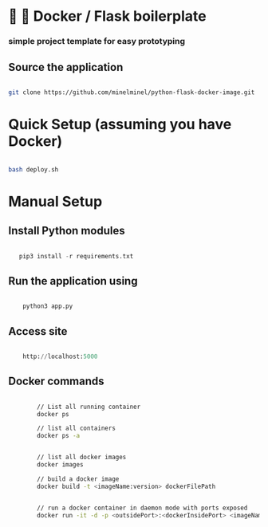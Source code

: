 # :whale: :potable_water: Docker / Flask boilerplate
### simple project template for easy prototyping


## Source the application
```bash

git clone https://github.com/minelminel/python-flask-docker-image.git

```

# Quick Setup (assuming you have Docker)
```bash

bash deploy.sh

```


# Manual Setup

## Install Python modules

```python

   pip3 install -r requirements.txt

```


## Run the application using

```python

    python3 app.py

```


## Access site

```python

    http://localhost:5000

```

## Docker commands

```bash

        // List all running container
        docker ps

        // list all containers
        docker ps -a


        // list all docker images
        docker images

        // build a docker image
        docker build -t <imageName:version> dockerFilePath


        // run a docker container in daemon mode with ports exposed
        docker run -it -d -p <outsidePort>:<dockerInsidePort> <imageName:version>




```
